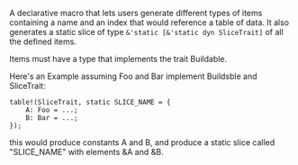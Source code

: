 A declarative macro that lets users generate different types of items containing a name and an index that would reference a table of data.  It also generates a static slice of type `&'static [&'static dyn SliceTrait]` of all the defined items.

Items must have a type that implements the trait Buildable.

Here's an Example assuming Foo and Bar implement Buildsble and SliceTrait:

```
table!(SliceTrait, static SLICE_NAME = {
    A: Foo = ...;
    B: Bar = ...;
});
```

this would produce constants A and B, and produce a static slice called "SLICE_NAME" with elements &A and &B.